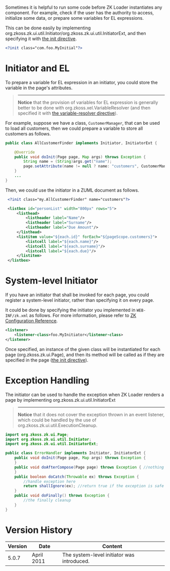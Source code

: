 

Sometimes it is helpful to run some code before ZK Loader instantiates
any component. For example, check if the user has the authority to
access, initialize some data, or prepare some variables for EL
expressions.

This can be done easily by implementing
<javadoc type="interface">org.zkoss.zk.ui.util.Initiator</javadoc>/<javadoc type="interface">org.zkoss.zk.ui.util.InitiatorExt</javadoc>,
and then specifying it with [the init
directive](ZUML_Reference/ZUML/Processing_Instructions/init).

``` xml
<?init class="com.foo.MyInitial"?>
```

# Initiator and EL

To prepare a variable for EL expression in an initiator, you could store
the variable in the page's attributes.

> ------------------------------------------------------------------------
>
> **Notice** that the provision of variables for EL expression is
> generally better to be done with
> <javadoc type="interface">org.zkoss.xel.VariableResolver</javadoc>
> (and then specified it with [the variable-resolver
> directive](ZUML_Reference/ZUML/Processing_Instructions/variable-resolver)).

For example, suppose we have a class, `CustomerManager`, that can be
used to load all customers, then we could prepare a variable to store
all customers as follows.

``` java
public class AllCustomerFinder implements Initiator, InitiatorExt {

    @Override
    public void doInit(Page page, Map args) throws Exception {
        String name = (String)args.get("name");
        page.setAttribute(name != null ? name: "customers", CustomerManager.findAll());
    }
    ...
}
```

Then, we could use the initiator in a ZUML document as follows.

``` xml
 <?init class="my.AllCustomerFinder" name="customers"?>

 <listbox id="personList" width="800px" rows="5">
     <listhead>
         <listheader label="Name"/>
         <listheader label="Surname"/>
         <listheader label="Due Amount"/>
     </listhead>
     <listitem value="${each.id}" forEach="${pageScope.customers}">
         <listcell label="${each.name}"/>
         <listcell label="${each.surname}"/>
         <listcell label="${each.due}"/>
     </listitem>
 </listbox>
```

# System-level Initiator

If you have an initiator that shall be invoked for each page, you could
register a system-level initiator, rather than specifying it on every
page.

It could be done by specifying the initiator you implemented in
`WEB-INF/zk.xml` as follows. For more information, please refer to [ZK
Configuration
Reference](ZK_Configuration_Reference/zk.xml/The_listener_Element).

``` xml
<listener>
    <listener-class>foo.MyInitiator</listener-class>
</listener>
```

Once specified, an instance of the given class will be instantiated for
each page (<javadoc type="interface">org.zkoss.zk.ui.Page</javadoc>),
and then its method will be called as if they are specified in the page
([the init
directive](ZUML_Reference/ZUML/Processing_Instructions/init)).

# Exception Handling

The initiator can be used to handle the exception when ZK Loader renders
a page by implementing
<javadoc type="interface" method="doCatch(java.lang.Throwable)">org.zkoss.zk.ui.util.InitiatorExt</javadoc>

> ------------------------------------------------------------------------
>
> **Notice** that it does not cover the exception thrown in an event
> listener, which could be handled by the use of
> <javadoc type="interface">org.zkoss.zk.ui.util.ExecutionCleanup</javadoc>.

``` java
import org.zkoss.zk.ui.Page;
import org.zkoss.zk.ui.util.Initiator;
import org.zkoss.zk.ui.util.InitiatorExt;

public class ErrorHandler implements Initiator, InitiatorExt {
    public void doInit(Page page, Map args) throws Exception {
    }
    public void doAfterCompose(Page page) throws Exception { //nothing to do
    }
    public boolean doCatch(Throwable ex) throws Exception {
        //handle exception here
        return shallIgnore(ex); //return true if the exception is safe to ignore
    }
    public void doFinally() throws Exception {
        //the finally cleanup
    }
}
```

# Version History

| Version | Date       | Content                                    |
|---------|------------|--------------------------------------------|
| 5.0.7   | April 2011 | The system-level initiator was introduced. |
